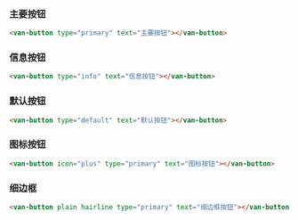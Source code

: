 ### 主要按钮

``` html
<van-button type="primary" text="主要按钮"></van-button>
```

### 信息按钮

``` html
<van-button type="info" text="信息按钮"></van-button>
```

### 默认按钮

``` html
<van-button type="default" text="默认按钮"></van-button>
```
### 图标按钮

``` html
<van-button icon="plus" type="primary" text="图标按钮"></van-button>
```
### 细边框

``` html
<van-button plain hairline type="primary" text="细边框按钮"></van-button>
```
